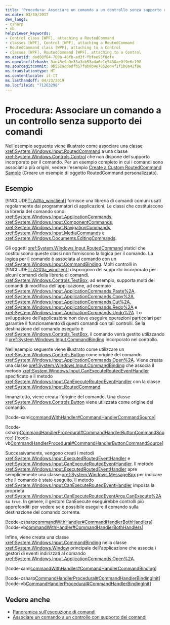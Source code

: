 ```yaml
---
title: 'Procedura: Associare un comando a un controllo senza supporto dei comandi'
ms.date: 03/30/2017
dev_langs:
- csharp
- vb
helpviewer_keywords:
- Control class [WPF], attaching a RoutedCommand
- classes [WPF], Control [WPF], attaching a RoutedCommand
- RoutedCommand class [WPF], attaching to a Control
- classes [WPF], RoutedCommand [WPF], attaching to a Control
ms.assetid: dad08f64-700b-46fb-ad3f-fbfee95f0dfe
ms.openlocfilehash: 3ae45c9a9e33a3cb53ada6e1e5430ae0f9e6c198
ms.sourcegitcommit: 9b552addadfb57fab0b9e7852ed4f1f1b8a42f8e
ms.translationtype: MT
ms.contentlocale: it-IT
ms.lasthandoff: 04/23/2019
ms.locfileid: "71263298"
---
```

# <a name="how-to-hook-up-a-command-to-a-control-with-no-command-support"></a>Procedura: Associare un comando a un controllo senza supporto dei comandi
Nell'esempio seguente viene illustrato come associare una classe <xref:System.Windows.Input.RoutedCommand> a una classe <xref:System.Windows.Controls.Control> che non dispone del supporto incorporato per il comando.  Per un esempio completo in cui i comandi sono associati a più origini, vedere l'esempio [Create a Custom RoutedCommand Sample](https://github.com/Microsoft/WPF-Samples/tree/master/Input%20and%20Commands/CustomRoutedCommand) (Creare un esempio di oggetto RoutedCommand personalizzato).  
  
## <a name="example"></a>Esempio  
 [!INCLUDE[TLA#tla_winclient](../../../../includes/tlasharptla-winclient-md.md)] fornisce una libreria di comandi comuni usati regolarmente dai programmatori di applicazioni.  Le classi che costituiscono la libreria del comando sono: <xref:System.Windows.Input.ApplicationCommands>, <xref:System.Windows.Input.ComponentCommands>, <xref:System.Windows.Input.NavigationCommands>, <xref:System.Windows.Input.MediaCommands> e <xref:System.Windows.Documents.EditingCommands>.  
  
 Gli oggetti <xref:System.Windows.Input.RoutedCommand> statici che costituiscono queste classi non forniscono la logica per il comando.  La logica per il comando è associata al comando con un <xref:System.Windows.Input.CommandBinding>.  Molti controlli in [!INCLUDE[TLA2#tla_winclient](../../../../includes/tla2sharptla-winclient-md.md)] dispongono del supporto incorporato per alcuni comandi della libreria di comandi.  <xref:System.Windows.Controls.TextBox>, ad esempio, supporta molti dei comandi di modifica dell'applicazione, ad esempio <xref:System.Windows.Input.ApplicationCommands.Paste%2A>, <xref:System.Windows.Input.ApplicationCommands.Copy%2A>, <xref:System.Windows.Input.ApplicationCommands.Cut%2A>, <xref:System.Windows.Input.ApplicationCommands.Redo%2A> e <xref:System.Windows.Input.ApplicationCommands.Undo%2A>.  Lo sviluppatore dell'applicazione non deve eseguire operazioni particolari per garantire il funzionamento di questi comandi con tali controlli.  Se la destinazione del comando eseguito è <xref:System.Windows.Controls.TextBox>, il comando verrà gestito utilizzando il <xref:System.Windows.Input.CommandBinding> incorporato nel controllo.  
  
 Nell'esempio seguente viene illustrato come utilizzare un <xref:System.Windows.Controls.Button> come origine del comando <xref:System.Windows.Input.ApplicationCommands.Open%2A>.  Viene creata una classe <xref:System.Windows.Input.CommandBinding> che associa il metodo <xref:System.Windows.Input.CanExecuteRoutedEventHandler> specificato e il metodo <xref:System.Windows.Input.CanExecuteRoutedEventHandler> con la classe <xref:System.Windows.Input.RoutedCommand>.  
  
 Innanzitutto, viene creata l'origine del comando.  Una classe <xref:System.Windows.Controls.Button> viene utilizzata come origine del comando.  
  
 [!code-xaml[commandWithHandler#CommandHandlerCommandSource](~/samples/snippets/csharp/VS_Snippets_Wpf/commandWithHandler/CSharp/Window1.xaml#commandhandlercommandsource)]  
  
 [!code-csharp[CommandHandlerProcedural#CommandHandlerButtonCommandSource](~/samples/snippets/csharp/VS_Snippets_Wpf/CommandHandlerProcedural/CSharp/Window1.xaml.cs#commandhandlerbuttoncommandsource)]
 [!code-vb[CommandHandlerProcedural#CommandHandlerButtonCommandSource](~/samples/snippets/visualbasic/VS_Snippets_Wpf/CommandHandlerProcedural/visualbasic/window1.xaml.vb#commandhandlerbuttoncommandsource)]  
  
 Successivamente, vengono creati i metodi <xref:System.Windows.Input.ExecutedRoutedEventHandler> e <xref:System.Windows.Input.CanExecuteRoutedEventHandler>.  Il metodo <xref:System.Windows.Input.ExecutedRoutedEventHandler> apre semplicemente una classe <xref:System.Windows.MessageBox> per indicare che il comando è stato eseguito.  Il metodo <xref:System.Windows.Input.CanExecuteRoutedEventHandler> imposta la proprietà <xref:System.Windows.Input.CanExecuteRoutedEventArgs.CanExecute%2A> su `true`.  In genere, il gestore CanExecute eseguirebbe controlli più approfonditi per vedere se è possibile eseguire il comando sulla destinazione del comando corrente.  
  
 [!code-csharp[commandWithHandler#CommandHandlerBothHandlers](~/samples/snippets/csharp/VS_Snippets_Wpf/commandWithHandler/CSharp/Window1.xaml.cs#commandhandlerbothhandlers)]
 [!code-vb[commandWithHandler#CommandHandlerBothHandlers](~/samples/snippets/visualbasic/VS_Snippets_Wpf/commandWithHandler/VisualBasic/Window1.xaml.vb#commandhandlerbothhandlers)]  
  
 Infine, viene creata una classe <xref:System.Windows.Input.CommandBinding> nella classe <xref:System.Windows.Window> principale dell'applicazione che associa i gestori di eventi indirizzati al comando <xref:System.Windows.Input.ApplicationCommands.Open%2A>.  
  
 [!code-xaml[commandWithHandler#CommandHandlerCommandBinding](~/samples/snippets/csharp/VS_Snippets_Wpf/commandWithHandler/CSharp/Window1.xaml#commandhandlercommandbinding)]  
  
 [!code-csharp[CommandHandlerProcedural#CommandHandlerBindingInit](~/samples/snippets/csharp/VS_Snippets_Wpf/CommandHandlerProcedural/CSharp/Window1.xaml.cs#commandhandlerbindinginit)]
 [!code-vb[CommandHandlerProcedural#CommandHandlerBindingInit](~/samples/snippets/visualbasic/VS_Snippets_Wpf/CommandHandlerProcedural/visualbasic/window1.xaml.vb#commandhandlerbindinginit)]  
  
## <a name="see-also"></a>Vedere anche

- [Panoramica sull'esecuzione di comandi](commanding-overview.md)
- [Associare un comando a un controllo con supporto dei comandi](how-to-hook-up-a-command-to-a-control-with-command-support.md)
